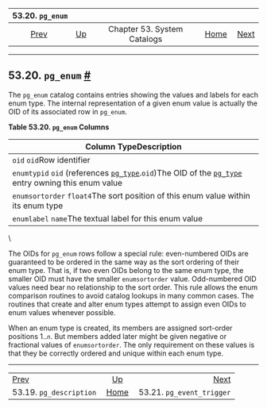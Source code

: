 <!--?xml version="1.0" encoding="UTF-8" standalone="no"?-->

|                       53.20. `pg_enum`                       |                                                   |                             |                                                       |                                                                  |
| :----------------------------------------------------------: | :------------------------------------------------ | :-------------------------: | ----------------------------------------------------: | ---------------------------------------------------------------: |
| [Prev](catalog-pg-description.html "53.19. pg_description")  | [Up](catalogs.html "Chapter 53. System Catalogs") | Chapter 53. System Catalogs | [Home](index.html "PostgreSQL 17devel Documentation") |  [Next](catalog-pg-event-trigger.html "53.21. pg_event_trigger") |

***

## 53.20. `pg_enum` [#](#CATALOG-PG-ENUM)

[]()

The `pg_enum` catalog contains entries showing the values and labels for each enum type. The internal representation of a given enum value is actually the OID of its associated row in `pg_enum`.

**Table 53.20. `pg_enum` Columns**

| Column TypeDescription                                                                                                                                                                |
| ------------------------------------------------------------------------------------------------------------------------------------------------------------------------------------- |
| `oid` `oid`Row identifier                                                                                                                                                             |
| `enumtypid` `oid` (references [`pg_type`](catalog-pg-type.html "53.64. pg_type").`oid`)The OID of the [`pg_type`](catalog-pg-type.html "53.64. pg_type") entry owning this enum value |
| `enumsortorder` `float4`The sort position of this enum value within its enum type                                                                                                     |
| `enumlabel` `name`The textual label for this enum value                                                                                                                               |

\


The OIDs for `pg_enum` rows follow a special rule: even-numbered OIDs are guaranteed to be ordered in the same way as the sort ordering of their enum type. That is, if two even OIDs belong to the same enum type, the smaller OID must have the smaller `enumsortorder` value. Odd-numbered OID values need bear no relationship to the sort order. This rule allows the enum comparison routines to avoid catalog lookups in many common cases. The routines that create and alter enum types attempt to assign even OIDs to enum values whenever possible.

When an enum type is created, its members are assigned sort-order positions 1..*`n`*. But members added later might be given negative or fractional values of `enumsortorder`. The only requirement on these values is that they be correctly ordered and unique within each enum type.

***

|                                                              |                                                       |                                                                  |
| :----------------------------------------------------------- | :---------------------------------------------------: | ---------------------------------------------------------------: |
| [Prev](catalog-pg-description.html "53.19. pg_description")  |   [Up](catalogs.html "Chapter 53. System Catalogs")   |  [Next](catalog-pg-event-trigger.html "53.21. pg_event_trigger") |
| 53.19. `pg_description`                                      | [Home](index.html "PostgreSQL 17devel Documentation") |                                        53.21. `pg_event_trigger` |
